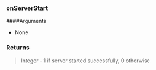 ### onServerStart

####Arguments

- None

### Returns

> Integer - 1 if server started successfully, 0 otherwise